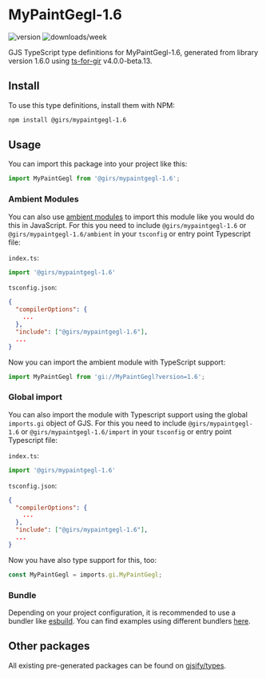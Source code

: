 
# MyPaintGegl-1.6

![version](https://img.shields.io/npm/v/@girs/mypaintgegl-1.6)
![downloads/week](https://img.shields.io/npm/dw/@girs/mypaintgegl-1.6)


GJS TypeScript type definitions for MyPaintGegl-1.6, generated from library version 1.6.0 using [ts-for-gir](https://github.com/gjsify/ts-for-gir) v4.0.0-beta.13.


## Install

To use this type definitions, install them with NPM:
```bash
npm install @girs/mypaintgegl-1.6
```

## Usage

You can import this package into your project like this:
```ts
import MyPaintGegl from '@girs/mypaintgegl-1.6';
```

### Ambient Modules

You can also use [ambient modules](https://github.com/gjsify/ts-for-gir/tree/main/packages/cli#ambient-modules) to import this module like you would do this in JavaScript.
For this you need to include `@girs/mypaintgegl-1.6` or `@girs/mypaintgegl-1.6/ambient` in your `tsconfig` or entry point Typescript file:

`index.ts`:
```ts
import '@girs/mypaintgegl-1.6'
```

`tsconfig.json`:
```json
{
  "compilerOptions": {
    ...
  },
  "include": ["@girs/mypaintgegl-1.6"],
  ...
}
```

Now you can import the ambient module with TypeScript support: 

```ts
import MyPaintGegl from 'gi://MyPaintGegl?version=1.6';
```

### Global import

You can also import the module with Typescript support using the global `imports.gi` object of GJS.
For this you need to include `@girs/mypaintgegl-1.6` or `@girs/mypaintgegl-1.6/import` in your `tsconfig` or entry point Typescript file:

`index.ts`:
```ts
import '@girs/mypaintgegl-1.6'
```

`tsconfig.json`:
```json
{
  "compilerOptions": {
    ...
  },
  "include": ["@girs/mypaintgegl-1.6"],
  ...
}
```

Now you have also type support for this, too:

```ts
const MyPaintGegl = imports.gi.MyPaintGegl;
```

### Bundle

Depending on your project configuration, it is recommended to use a bundler like [esbuild](https://esbuild.github.io/). You can find examples using different bundlers [here](https://github.com/gjsify/ts-for-gir/tree/main/examples).

## Other packages

All existing pre-generated packages can be found on [gjsify/types](https://github.com/gjsify/types).

